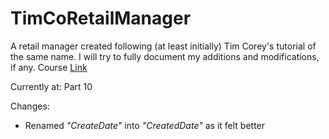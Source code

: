 # TimCoRetailManager

A retail manager created following (at least initially) Tim Corey's tutorial of the same name. I will try to fully document my additions and modifications, if any.
Course [Link](https://www.youtube.com/playlist?list=PLLWMQd6PeGY0bEMxObA6dtYXuJOGfxSPx)

Currently at: Part 10

Changes:

- Renamed *"CreateDate"* into *"CreatedDate"* as it felt better
